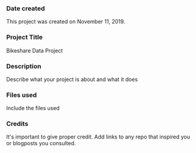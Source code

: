 ### Date created
This project was created on November 11, 2019.

### Project Title
Bikeshare Data Project

### Description
Describe what your project is about and what it does

### Files used
Include the files used

### Credits
It's important to give proper credit. Add links to any repo that inspired you or blogposts you consulted.
